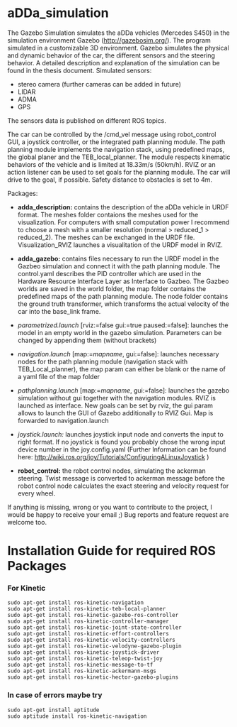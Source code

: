 # aDDa_simulation

The Gazebo Simulation simulates the aDDa vehicles (Mercedes S450) in the simulation environment Gazebo (http://gazebosim.org/). The program simulated in a customizable 3D environment. Gazebo simulates the physical and dynamic behavior of the car, the different sensors and the steering behavior. A detailed description and explanation of the simulation can be found in the thesis document.
Simulated sensors:
* stereo camera (further cameras can be added in future)
* LIDAR
* ADMA
* GPS

The sensors data is published on different ROS topics.

The car can be controlled by the /cmd_vel message using robot_control GUI, a joystick controller, or the integrated path planning module.
The path planning module implements the navigation stack, using predefined maps, the global planer and the TEB_local_planner. The module respects kinematic behaviors of the vehicle and is limited at 18.33m/s (50km/h). RVIZ or an action listener can be used to set goals for the planning module. The car will drive to the goal, if possible. Safety distance to obstacles is set to 4m.

Packages:
* **adda_description:** contains the description of the aDDa vehicle in URDF format. The meshes folder contaions the meshes used for the visualization. For computers with small computation power I recommend to choose a mesh with a smaller resolution (normal > reduced_1 > reduced_2). The meshes can be exchanged in the URDF file. Visualization_RVIZ launches a visualitation of the URDF model in RVIZ.
* **adda_gazebo:** contains files necessary to run the URDF model in the Gazbeo simulation and connect it with the path planning module. The control.yaml describes the PID controller which are used in the Hardware Resource Interface Layer as Interface to Gazbeo. The Gazbeo worlds are saved in the world folder, the map folder contains the predefined maps of the path planning module. The node folder contains the ground truth transformer, which transforms the actual velocity of the car into the base_link frame.
 * *parametrized.launch* [rviz:=false gui:=true paused:=false]: launches the model in an empty world in the gazebo simulation. Parameters can be changed by appending them (without brackets)
 * *navigation.launch* [map:=_mapname_, gui:=false]: launches necessary nodes for the path planning module (navigation stack with TEB_Local_planner), the map param can either be blank or the name of a yaml file of the map folder
 * *pathplanning.launch* [map:=_mapname_, gui:=false]: launches the gazebo simulation without gui together with the navigation modules. RVIZ is launched as interface. New goals can be set by rviz, the gui param allows to launch the GUI of Gazebo additionally to RVIZ Gui. Map is forwarded to navigation.launch
 * *joystick.launch:* launches joystick input node and converts the input to right format. If no joystick is found you probably chose the wrong input device number in the joy.config.yaml (Further Information can be found here: http://wiki.ros.org/joy/Tutorials/ConfiguringALinuxJoystick )

* **robot_control:** the robot control nodes, simulating the ackerman steering. Twist message is converted to ackerman message before the robot control node calculates the exact steering and velocity request for every wheel.

If anything is missing, wrong or you want to contribute to the project, I would be happy to receive your email ;)
Bug reports and feature request are welcome too.

# Installation Guide for required ROS Packages

### For Kinetic

    sudo apt-get install ros-kinetic-navigation
    sudo apt-get install ros-kinetic-teb-local-planner
    sudo apt-get install ros-kinetic-gazebo-ros-controller
    sudo apt-get install ros-kinetic-controller-manager
    sudo apt-get install ros-kinetic-joint-state-controller
    sudo apt-get install ros-kinetic-effort-controllers
    sudo apt-get install ros-kinetic-velocity-controllers
    sudo apt-get install ros-kinetic-velodyne-gazebo-plugin
    sudo apt-get install ros-kinetic-joystick-driver
    sudo apt-get install ros-kinetic-teleop-twist-joy
    sudo apt-get install ros-kinetic-message-to-tf
    sudo apt-get install ros-kinetic-ackermann-msgs
    sudo apt-get install ros-kinetic-hector-gazebo-plugins


### In case of errors maybe try
    
    sudo apt-get install aptitude
    sudo aptitude install ros-kinetic-navigation
